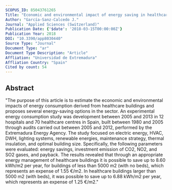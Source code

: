 ```yaml
---
SCOPUS_ID: 85043761265
Title: "Economic and environmental impact of energy saving in healthcare buildings"
Author: "García-Sanz-Calcedo J."
Journal: "Applied Sciences (Switzerland)"
Publication Date: {'$date': '2018-03-15T00:00:00Z'}
Publication Year: 2018
DOI: "10.3390/app8030440"
Source Type: "Journal"
Document Type: "ar"
Document Type Description: "Article"
Affliation: "Universidad de Extremadura"
Affliation Country: "Spain"
Cited by count: 54
---
```


## Abstract
"The purpose of this article is to estimate the economic and environmental impacts of energy consumption derived from healthcare buildings and proposes several energy-saving options in the sector. An experimental energy consumption study was development between 2005 and 2013 in 12 hospitals and 70 healthcare centres in Spain, built between 1980 and 2005 through audits carried out between 2005 and 2012, performed by the Extremadura Energy Agency. The study focused on electric energy, HVAC, DWH, lighting systems, renewable energies, maintenance strategy, thermal insulation, and optimal building size. Specifically, the following parameters were evaluated: energy savings, investment emission of CO2, NO2, and SO2 gases, and payback. The results revealed that through an appropriate energy management of healthcare buildings it is possible to save up to 8.60 kWh/m2 per year, for buildings of less than 5000 m2 (with no beds), which represents an expense of 1.55 €/m2. In healthcare buildings larger than 5000 m2 (with beds), it was possible to save up to 6.88 kWh/m2 per year, which represents an expense of 1.25 €/m2."
